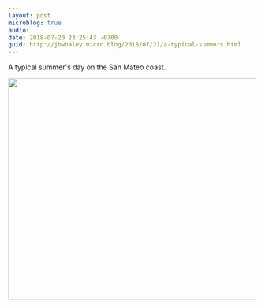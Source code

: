 ```yaml
---
layout: post
microblog: true
audio: 
date: 2018-07-20 23:25:43 -0700
guid: http://jbwhaley.micro.blog/2018/07/21/a-typical-summers.html
---
```

A typical summer's day on the San Mateo coast.

<img src="http://www.jarrodwhaley.com/uploads/2018/099d70af62.jpg" width="600" height="450" />

